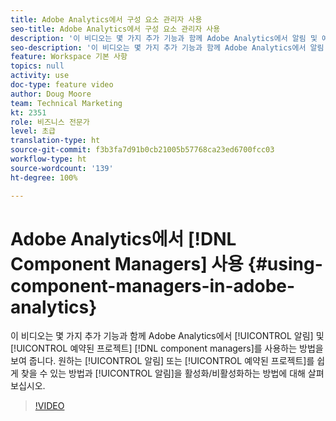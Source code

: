 ```yaml
---
title: Adobe Analytics에서 구성 요소 관리자 사용
seo-title: Adobe Analytics에서 구성 요소 관리자 사용
description: '이 비디오는 몇 가지 추가 기능과 함께 Adobe Analytics에서 알림 및 예약된 프로젝트 구성 요소 관리자를 사용하는 방법을 보여 줍니다. 원하는 알림 또는 예약된 프로젝트를 쉽게 찾을 수 있는 방법과 알림을 활성화/비활성화하는 방법에 대해 살펴보십시오. '
seo-description: '이 비디오는 몇 가지 추가 기능과 함께 Adobe Analytics에서 알림 및 예약된 프로젝트 구성 요소 관리자를 사용하는 방법을 보여 줍니다. 원하는 알림 또는 예약된 프로젝트를 쉽게 찾을 수 있는 방법과 알림을 활성화/비활성화하는 방법에 대해 살펴보십시오. '
feature: Workspace 기본 사항
topics: null
activity: use
doc-type: feature video
author: Doug Moore
team: Technical Marketing
kt: 2351
role: 비즈니스 전문가
level: 초급
translation-type: ht
source-git-commit: f3b3fa7d91b0cb21005b57768ca23ed6700fcc03
workflow-type: ht
source-wordcount: '139'
ht-degree: 100%

---
```



# Adobe Analytics에서 [!DNL Component Managers] 사용 {#using-component-managers-in-adobe-analytics}

이 비디오는 몇 가지 추가 기능과 함께 Adobe Analytics에서 [!UICONTROL 알림] 및 [!UICONTROL 예약된 프로젝트] [!DNL component managers]를 사용하는 방법을 보여 줍니다. 원하는 [!UICONTROL 알림] 또는 [!UICONTROL 예약된 프로젝트]를 쉽게 찾을 수 있는 방법과 [!UICONTROL 알림]을 활성화/비활성화하는 방법에 대해 살펴보십시오.

>[!VIDEO](https://video.tv.adobe.com/v/24068/?quality=12)